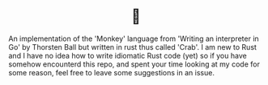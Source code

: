 <div align="center">
  
# 🦀

</div>



An implementation of the 'Monkey' language from 'Writing an interpreter in Go' by Thorsten Ball but written in rust thus called 'Crab'. I am new to Rust and I have no idea how to write idiomatic Rust code (yet) so if you have somehow encounterd this repo, and spent your time looking at my code for some reason, feel free to leave some suggestions in an issue.

